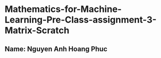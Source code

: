 # Mathematics-for-Machine-Learning-Pre-Class-assignment-3-Matrix-Scratch
## Name: Nguyen Anh Hoang Phuc
